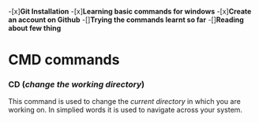 -[x]**Git Installation**
-[x]**Learning basic commands for windows**
-[x]**Create an account on Github**
-[]**Trying the commands learnt so far**
-[]**Reading about few thing**

# CMD commands 

### CD (*change the working directory*)
This command is used to change the *current directory* in which you are working on. In simplied words it is used to navigate across your system.
